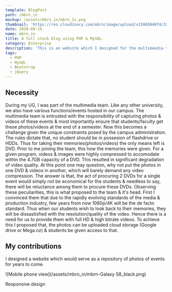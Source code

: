 ```yaml
---
template: BlogPost
path: /mbrn_in
mockup: /assets/mbrn_in/mbrn_1x.png
thumbnail: 'https://res.cloudinary.com/mbrn/image/upload/v1590584074/333_d9aond.jpg'
date: 2020-09-14
name: mbrn.in
title: A full stack blog using PHP & MySQL.
category: Enterprise
description: 'This is an website which I designed for the multimeadia team of my campus. The website uses bootstrap, jquery on the frontend & PHP, MySQL on the backend.'
tags:
  - PHP
  - MySQL
  - Bootstrap
  - jQuery
---
```

## Necessity
During my UG, I was part of the multimedia team. Like any other university, we also have various functions/events hosted in our campus. The multimedia team is entrusted with the responsibility of capturing photos & videos of these events & most importantly ensure that students/faculty get these photos/videos at the end of a semester. Now this becomes a challange given the unique constraints posed by the campus administration. The rules dictate that, no student should be in possesion of flashdrive or HDDs. Thus for taking their memories(photos/videos) the only means left is DVD. Prior to me joining the team, this how the memories were given. For a given program, videos & images were highly compressed to accomodate within the 4.7GB capacity of a DVD. This resulted in significant degradation of video quality. At this point one may question, why not put the photos in one DVD & videos in another, which will barely demand any video compression. The answer is that, the act of procuring 2 DVDs for a single event would simply not be economical for the students & needless to say, there will be reluctance among them to procure these DVDs.
Observing these peculiarities, this is what proposed to the team & it's head. First I convinced them that due to the rapidly evolving standards of the media & production industry, few years from now 1080p/4K will be the de facto standard. Thus when our students wish to look back to their memories, they will be dissastisfied with the resolution/quality of the video. Hence there is a need for us to provide them with full HD & high bitrate videos.
To achieve this I proposed that, the photos can be uploaded cloud storage (Google drive or Mega.nz) & students be given access to that. 

## My contributions
I designed a website which would serve as a repository of photos of events for years to come.

![Mobile phone view](/assets/mbrn_in/mbrn-Galaxy S8_black.png)
<figcaption>Responsive design</figcaption>
